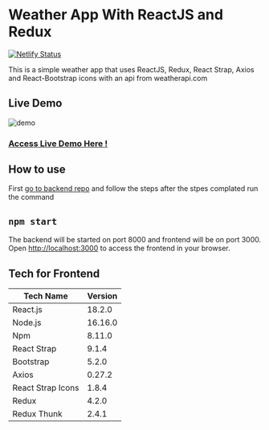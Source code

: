 # Weather App With ReactJS and Redux

[![Netlify Status](https://api.netlify.com/api/v1/badges/f4954ad7-8ef8-4916-a18e-535c14ba07f5/deploy-status)](https://app.netlify.com/sites/weather-app-by-ridvan/deploys)

This is a simple weather app that uses ReactJS, Redux, React Strap, Axios and React-Bootstrap icons with an api from weatherapi.com

## Live Demo

![demo](https://user-images.githubusercontent.com/62355565/187891976-27bb89b7-8fce-44cc-a66f-c2376b71ea39.gif)

### [Access Live Demo Here !](https://weather-app-by-ridvan.netlify.app/)

## How to use

First [go to backend repo](https://github.com/RidvanErenEldem/weather-backend/) and follow the steps after the stpes complated run the command

## `npm start`

The backend will be started on port 8000 and frontend will be on port 3000.\
Open [http://localhost:3000](http://localhost:3000) to access the frontend in your browser.

## Tech for Frontend

| Tech Name | Version|
| ------ | ------ |
|React.js | 18.2.0 |
|Node.js | 16.16.0|
|Npm| 8.11.0 |
|React Strap| 9.1.4|
|Bootstrap| 5.2.0|
|Axios|0.27.2|
|React Strap Icons|1.8.4|
|Redux|4.2.0|
|Redux Thunk| 2.4.1|
